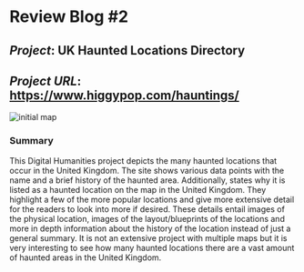 # Review Blog #2

## _Project_: UK Haunted Locations Directory

## _Project URL_: [https://www.higgypop.com/hauntings/ ](https://www.higgypop.com/hauntings/)

![initial map](https://agengl350.github.io/Ashley-G-Engl350/images/Map1.jpg)

### Summary

This Digital Humanities project depicts the many haunted locations that occur in the United Kingdom. The site shows various data points with the name and a brief history of the haunted area. Additionally, states why it is listed as a haunted location on the map in the United Kingdom. They highlight a few of the more popular locations and give more extensive detail for the readers to look into more if desired. These details entail images of the physical location, images of the layout/blueprints of the locations and more in depth information about the history of the location instead of just a general summary. It is not an extensive project with multiple maps but it is very interesting to see how many haunted locations there are a vast amount of haunted areas in the United Kingdom.
